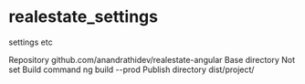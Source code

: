 # realestate_settings
settings etc 


Repository
github.com/anandrathidev/realestate-angular
Base directory
Not set
Build command
ng build --prod
Publish directory
dist/project/
